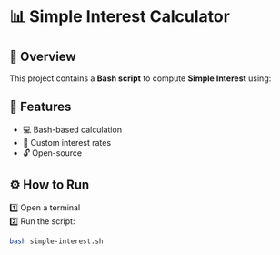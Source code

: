 # 📊 Simple Interest Calculator

## 📌 Overview
This project contains a **Bash script** to compute **Simple Interest** using:

## 🚀 Features
- 💻 Bash-based calculation
- 📏 Custom interest rates
- 🔓 Open-source

## ⚙️ How to Run
1️⃣ Open a terminal  
2️⃣ Run the script:  
```bash
bash simple-interest.sh
